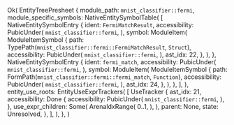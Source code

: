 Ok(
    EntityTreePresheet {
        module_path: `mnist_classifier::fermi`,
        module_specific_symbols: NativeEntitySymbolTable(
            [
                NativeEntitySymbolEntry {
                    ident: `FermiMatchResult`,
                    accessibility: PubicUnder(
                        `mnist_classifier::fermi`,
                    ),
                    symbol: ModuleItem(
                        ModuleItemSymbol {
                            path: TypePath(`mnist_classifier::fermi::FermiMatchResult`, `Struct`),
                            accessibility: PubicUnder(
                                `mnist_classifier::fermi`,
                            ),
                            ast_idx: 22,
                        },
                    ),
                },
                NativeEntitySymbolEntry {
                    ident: `fermi_match`,
                    accessibility: PubicUnder(
                        `mnist_classifier::fermi`,
                    ),
                    symbol: ModuleItem(
                        ModuleItemSymbol {
                            path: FormPath(`mnist_classifier::fermi::fermi_match`, `Function`),
                            accessibility: PubicUnder(
                                `mnist_classifier::fermi`,
                            ),
                            ast_idx: 24,
                        },
                    ),
                },
            ],
        ),
        entity_use_roots: EntityUseExprTrackers(
            [
                UseTracker {
                    ast_idx: 21,
                    accessibility: Done {
                        accessibility: PubicUnder(
                            `mnist_classifier::fermi`,
                        ),
                    },
                    use_expr_children: Some(
                        ArenaIdxRange(
                            0..1,
                        ),
                    ),
                    parent: None,
                    state: Unresolved,
                },
            ],
        ),
    },
)